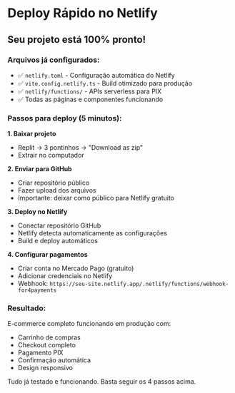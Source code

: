 # Deploy Rápido no Netlify

## Seu projeto está 100% pronto!

### Arquivos já configurados:
- ✅ `netlify.toml` - Configuração automática do Netlify
- ✅ `vite.config.netlify.ts` - Build otimizado para produção  
- ✅ `netlify/functions/` - APIs serverless para PIX
- ✅ Todas as páginas e componentes funcionando

### Passos para deploy (5 minutos):

**1. Baixar projeto**
- Replit → 3 pontinhos → "Download as zip"
- Extrair no computador

**2. Enviar para GitHub**  
- Criar repositório público
- Fazer upload dos arquivos
- Importante: deixar como público para Netlify gratuito

**3. Deploy no Netlify**
- Conectar repositório GitHub
- Netlify detecta automaticamente as configurações
- Build e deploy automáticos

**4. Configurar pagamentos**
- Criar conta no Mercado Pago (gratuito)
- Adicionar credenciais no Netlify
- Webhook: `https://seu-site.netlify.app/.netlify/functions/webhook-for4payments`

### Resultado:
E-commerce completo funcionando em produção com:
- Carrinho de compras
- Checkout completo  
- Pagamento PIX
- Confirmação automática
- Design responsivo

Tudo já testado e funcionando. Basta seguir os 4 passos acima.